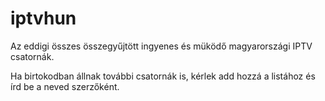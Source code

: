 # iptvhun
<p>Az eddigi összes összegyűjtött ingyenes és müködő magyarországi IPTV csatornák.</p>
<p>Ha birtokodban állnak további csatornák is, kérlek add hozzá a listához és írd be a neved szerzőként.</p>
